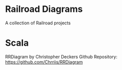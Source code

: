 # Railroad Diagrams

A collection of Railroad projects

Scala
=====
RRDiagram by Christopher Deckers
Github Repository: https://github.com/Chrriis/RRDiagram

